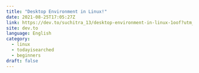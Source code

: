```yaml
---
title: "Desktop Environment in Linux!"
date: 2021-08-25T17:05:27Z
link: https://dev.to/suchitra_13/desktop-environment-in-linux-1oof?utm_medium=RSS&utm_source=news.12bit.vn
site: dev.to
language: English
category:
  - linux
  - todayisearched
  - beginners
draft: false
---
```

